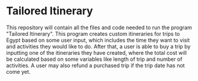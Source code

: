 # Tailored Itinerary
This repository will contain all the files and code needed to run the program "Tailored Itinerary". This program creates custom itineraries for trips to Egypt based on some user input, which includes the time they want to visit and activities they would like to do. After that, a user is able to buy a trip by inputting one of the itineraries they have created, where the total cost will be calculated based on some variables like length of trip and number of activities. A user may also refund a purchased trip if the trip date has not come yet.
